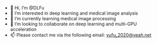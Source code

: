 - 👋 Hi, I’m @DLFu
- 👀 I’m interested in deep learning and medical image analysis
- 🌱 I’m currently learning medical image processing
- 💞️ I’m looking to collaborate on deep learning and multi-GPU acceleration
- 📫 Please contact me via the following email: yufu_2020@yeah.net

<!---
DLFu/DLFu is a ✨ special ✨ repository because its `README.md` (this file) appears on your GitHub profile.
You can click the Preview link to take a look at your changes.
--->
